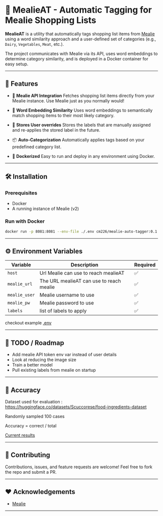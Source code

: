 # 🥘 MealieAT - Automatic Tagging for Mealie Shopping Lists

**MealieAT** is a utility that automatically tags shopping list items from [Mealie](https://github.com/mealie-recipes/mealie) using a word similarity approach and a user-defined set of categories (e.g., `Dairy`, `Vegetables`, `Meat`, etc.).

The project communicates with Mealie via its API, uses word embeddings to determine category similarity, and is deployed in a Docker container for easy setup.

---

## 🚀 Features

* 🔗 **Mealie API Integration**
  Fetches shopping list items directly from your Mealie instance. Use Mealie just as you normally would!

* 🧠 **Word Embedding Similarity**
  Uses word embeddings to semantically match shopping items to their most likely category.

* 💾 **Stores User overrides**
  Stores the labels that are manually assigned and re-applies the stored label in the future. 

* 📦 **Auto-Categorization**
  Automatically applies tags based on your predefined category list.

* 🐳 **Dockerized**
  Easy to run and deploy in any environment using Docker.

---

## 🛠️ Installation

### Prerequisites

* Docker
* A running instance of Mealie (v2)

### Run with Docker

```bash
docker run -p 8081:8081 --env-file ./.env cm226/mealie-auto-tagger:0.1.0
```

---

## ⚙️ Environment Variables

| Variable               | Description                                | Required |
| ---------------------- | ------------------------------------------ | -------- |
| `host`                 | Url Mealie can use to reach mealieAT       | ✅        |
| `mealie_url`           | The URL mealieAT can use to reach mealie   | ✅        |
| `mealie_user`          | Mealie username to use                     | ✅        |
| `mealie_pw`            | Mealie password to use                     | ✅        |
| `labels`               | list of labels to apply                    | ✅        |

checkout example [.env](./mealie-auto-tagger/.env)

---

## 📌 TODO / Roadmap

* Add mealie API token env var instead of user details
* Look at reducing the image size
* Train a better model
* Pull existing labels from mealie on startup

---

## 🎯 Accuracy

Dataset used for evaluation : https://huggingface.co/datasets/Scuccorese/food-ingredients-dataset

Randomly sampled 100 cases

Accuracy = correct / total

[Current results](./mealie-auto-tagger/modelResults.md)

---

## 🤝 Contributing

Contributions, issues, and feature requests are welcome! Feel free to fork the repo and submit a PR.

---

## ❤️ Acknowledgements

* [Mealie](https://github.com/mealie-recipes/mealie)

---
